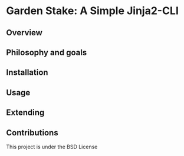 # Garden Stake: A Simple Jinja2-CLI
## Overview
## Philosophy and goals
## Installation
## Usage
## Extending
## Contributions
This project is under the BSD License
